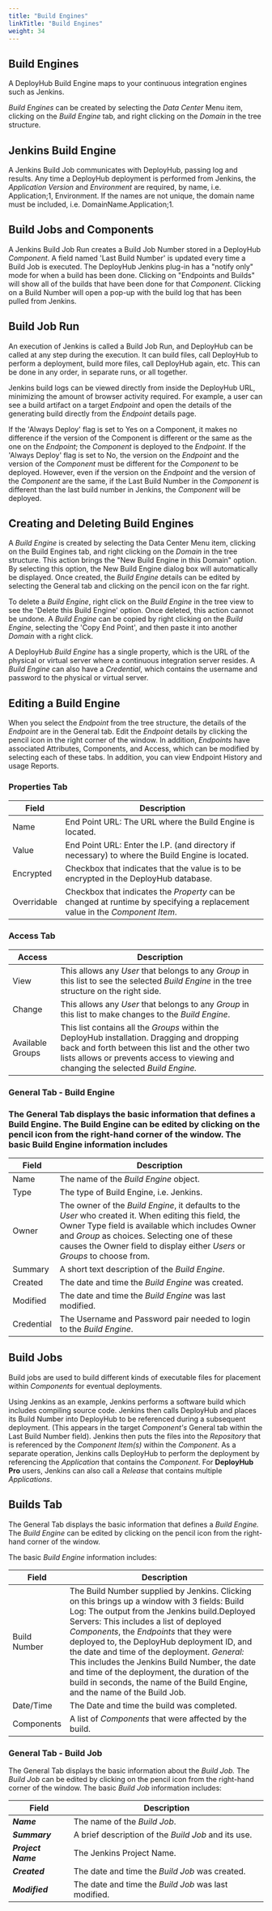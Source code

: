 ```yaml
---
title: "Build Engines"
linkTitle: "Build Engines"
weight: 34
---
```

## Build Engines

A DeployHub Build Engine maps to your continuous integration engines such as Jenkins.

_Build Engines_ can be created by selecting the _Data Center_ Menu item, clicking on the _Build Engine_ tab, and right clicking on the _Domain_ in the tree structure.

## Jenkins Build Engine

A Jenkins Build Job communicates with DeployHub, passing log and results. Any time a DeployHub deployment is performed from Jenkins, the _Application Version_ and _Environment_ are required, by name, i.e. Application;1, Environment. If the names are not unique, the domain name must be included, i.e. DomainName.Application;1.

## Build Jobs and Components

A Jenkins Build Job Run creates a Build Job Number stored in a DeployHub _Component_. A field named &#39;Last Build Number&#39; is updated every time a Build Job is executed. The DeployHub Jenkins plug-in has a &quot;notify only&quot; mode for when a build has been done. Clicking on &quot;Endpoints and Builds&quot; will show all of the builds that have been done for that _Component_. Clicking on a Build Number will open a pop-up with the build log that has been pulled from Jenkins.

## Build Job Run

An execution of Jenkins is called a Build Job Run, and DeployHub can be called at any step during the execution. It can build files, call DeployHub to perform a deployment, build more files, call DeployHub again, etc. This can be done in any order, in separate runs, or all together.

Jenkins build logs can be viewed directly from inside the DeployHub URL, minimizing the amount of browser activity required. For example, a user can see a build artifact on a target _Endpoint_ and open the details of the generating build directly from the _Endpoint_ details page.

If the &#39;Always Deploy&#39; flag is set to Yes on a Component, it makes no difference if the version of the Component is different or the same as the one on the _Endpoint_; the _Component_ is deployed to the _Endpoint_. If the &#39;Always Deploy&#39; flag is set to No, the version on the _Endpoint_ and the version of the _Component_ must be different for the _Component_ to be deployed. However, even if the version on the _Endpoint_ and the version of the _Component_ are the same, if the Last Build Number in the _Component_ is different than the last build number in Jenkins, the _Component_ will be deployed.

## Creating and Deleting Build Engines

A _Build Engine_ is created by selecting the Data Center Menu item, clicking on the Build Engines tab, and right clicking on the _Domain_ in the tree structure. This action brings the &quot;New Build Engine in this Domain&quot; option. By selecting this option, the New Build Engine dialog box will automatically be displayed. Once created, the _Build Engine_ details can be edited by selecting the General tab and clicking on the pencil icon on the far right.

To delete a _Build Engine_, right click on the _Build Engine_ in the tree view to see the &#39;Delete this Build Engine&#39; option. Once deleted, this action cannot be undone. A _Build Engine_ can be copied by right clicking on the _Build Engine_, selecting the &#39;Copy End Point&#39;, and then paste it into another _Domain_ with a right click.

A DeployHub _Build Engine_ has a single property, which is the URL of the physical or virtual server where a continuous integration server resides. A _Build Engine_ can also have a _Credential_, which contains the username and password to the physical or virtual server.

## Editing a Build Engine

When you select the _Endpoint_ from the tree structure, the details of the _Endpoint_ are in the General tab. Edit the _Endpoint_ details by clicking the pencil icon in the right corner of the window. In addition, _Endpoints_ have associated Attributes, Components, and Access, which can be modified by selecting each of these tabs. In addition, you can view Endpoint History and usage Reports.

### Properties Tab

| Field | Description |
| --- | --- |
| Name | End Point URL: The URL where the Build Engine is located. |
| Value | End Point URL: Enter the I.P. (and directory if necessary) to where the Build Engine is located. |
| Encrypted | Checkbox that indicates that the value is to be encrypted in the DeployHub database. |
| Overridable | Checkbox that indicates the _Property_ can be changed at runtime by specifying a replacement value in the _Component Item_. |

### Access Tab

| Access | Description |
| --- | --- |
| View | This allows any _User_ that belongs to any _Group_ in this list to see the selected _Build Engine_ in the tree structure on the right side. |
| Change | This allows any _User_ that belongs to any _Group_ in this list to make changes to the _Build Engine_. |
| Available Groups | This list contains all the _Groups_ within the DeployHub installation. Dragging and dropping back and forth between this list and the other two lists allows or prevents access to viewing and changing the selected _Build Engine._ |

### General Tab - Build Engine

### The General Tab displays the basic information that defines a Build Engine. The Build Engine can be edited by clicking on the pencil icon from the right-hand corner of the window. The basic Build Engine information includes

| Field | Description |
| --- | --- |
| Name | The name of the _Build Engine_ object. |
| Type | The type of Build Engine, i.e. Jenkins. |
| Owner | The owner of the _Build Engine_, it defaults to the _User_ who created it. When editing this field, the Owner Type field is available which includes Owner and _Group_ as choices. Selecting one of these causes the Owner field to display either _Users_ or _Groups_ to choose from. |
| Summary | A short text description of the _Build Engine_. |
| Created | The date and time the _Build Engine_ was created. |
| Modified | The date and time the _Build Engine_ was last modified. |
| Credential | The Username and Password pair needed to login to the _Build Engine_. |

## Build Jobs

Build jobs are used to build different kinds of executable files for placement within _Components_ for eventual deployments.

Using Jenkins as an example, Jenkins performs a software build which includes compiling source code. Jenkins then calls DeployHub and places its Build Number into DeployHub to be referenced during a subsequent deployment. (This appears in the target _Component&#39;s_ General tab within the Last Build Number field). Jenkins then puts the files into the _Repository_ that is referenced by the _Component Item(s)_ within the _Component_. As a separate operation, Jenkins calls DeployHub to perform the deployment by referencing the _Application_ that contains the _Component_. For **DeployHub Pro** users, Jenkins can also call a _Release_ that contains multiple _Applications_.

## Builds Tab

The General Tab displays the basic information that defines a _Build Engine._ The _Build Engine_ can be edited by clicking on the pencil icon from the right-hand corner of the window.

The basic _Build Engine_ information includes:

| Field | Description |
| --- | --- |
| Build Number | The Build Number supplied by Jenkins. Clicking on this brings up a window with 3 fields: Build Log: The output from the Jenkins build.Deployed Servers: This includes a list of deployed _Components_, the _Endpoints_ that they were deployed to, the DeployHub deployment ID, and the date and time of the deployment. _General:_ This includes the Jenkins Build Number, the date and time of the deployment, the duration of the build in seconds, the name of the Build Engine, and the name of the Build Job. |
| Date/Time | The Date and time the build was completed. |
| Components | A list of _Components_ that were affected by the build. |

### General Tab - Build Job

The General Tab displays the basic information about the _Build Job._ The _Build Job_ can be edited by clicking on the pencil icon from the right-hand corner of the window. The basic _Build Job_ information includes:

| Field | Description |
| --- | --- |
| _**Name**_ | The name of the _Build Job_. |
| _**Summary**_ | A brief description of the _Build Job_ and its use. |
| _**Project Name**_ | The Jenkins Project Name. |
| _**Created**_ | The date and time the _Build Job_ was created. |
| _**Modified**_ | The date and time the _Build Job_ was last modified. |
